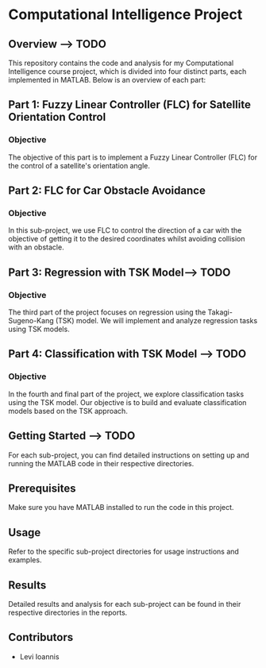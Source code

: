 # Computational Intelligence Project

## Overview --> TODO
This repository contains the code and analysis for my Computational Intelligence course project, which is divided into four distinct parts, each implemented in MATLAB. Below is an overview of each part:

## Part 1: Fuzzy Linear Controller (FLC) for Satellite Orientation Control
### Objective
The objective of this part is to implement a Fuzzy Linear Controller (FLC) for the control of a satellite's orientation angle.

## Part 2: FLC for Car Obstacle Avoidance
### Objective
In this sub-project, we use FLC to control the direction of a car with the objective of getting it to the desired coordinates whilst avoiding collision with an obstacle.

## Part 3: Regression with TSK Model--> TODO
### Objective
The third part of the project focuses on regression using the Takagi-Sugeno-Kang (TSK) model. We will implement and analyze regression tasks using TSK models.

## Part 4: Classification with TSK Model --> TODO
### Objective
In the fourth and final part of the project, we explore classification tasks using the TSK model. Our objective is to build and evaluate classification models based on the TSK approach.

## Getting Started --> TODO
For each sub-project, you can find detailed instructions on setting up and running the MATLAB code in their respective directories.

## Prerequisites
Make sure you have MATLAB installed to run the code in this project.

## Usage
Refer to the specific sub-project directories for usage instructions and examples.

## Results
Detailed results and analysis for each sub-project can be found in their respective directories in the reports.

## Contributors
- Levi Ioannis
